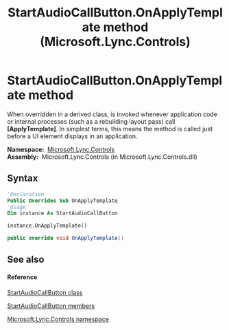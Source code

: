 ﻿---
title: StartAudioCallButton.OnApplyTemplate method  (Microsoft.Lync.Controls)
TOCTitle: 'OnApplyTemplate method '
ms:assetid: M:Microsoft.Lync.Controls.StartAudioCallButton.OnApplyTemplate_DI_3_UC_OCS14MrefLyncWPF
ms:mtpsurl: https://msdn.microsoft.com/en-us/library/microsoft.lync.controls.startaudiocallbutton.onapplytemplate_di_3_uc_ocs14mreflyncwpf(v=office.15)
ms:contentKeyID: 48593464
ms.date: 07/28/2014
mtps_version: v=office.15
f1_keywords:
- Microsoft.Lync.Controls.StartAudioCallButton.OnApplyTemplate
dev_langs:
- CSharp
- JScript
- VB
- other
---

# StartAudioCallButton.OnApplyTemplate method

When overridden in a derived class, is invoked whenever application code or internal processes (such as a rebuilding layout pass) call **\[ApplyTemplate\]**. In simplest terms, this means the method is called just before a UI element displays in an application.

**Namespace:**  [Microsoft.Lync.Controls](microsoft-lync-controls-namespace_1.md)  
**Assembly:**  Microsoft.Lync.Controls (in Microsoft.Lync.Controls.dll)

## Syntax

``` vb
'Declaration
Public Overrides Sub OnApplyTemplate
'Usage
Dim instance As StartAudioCallButton

instance.OnApplyTemplate()
```

``` csharp
public override void OnApplyTemplate()
```

## See also

#### Reference

[StartAudioCallButton class](startaudiocallbutton-class-microsoft-lync-controls_1.md)

[StartAudioCallButton members](startaudiocallbutton-members-microsoft-lync-controls_1.md)

[Microsoft.Lync.Controls namespace](microsoft-lync-controls-namespace_1.md)

